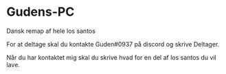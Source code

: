 # Gudens-PC
Dansk remap af hele los santos

For at deltage skal du kontakte Guden#0937 på discord og skrive Deltager.

Når du har kontaktet mig skal du skrive hvad for en del af los santos du vil lave.
